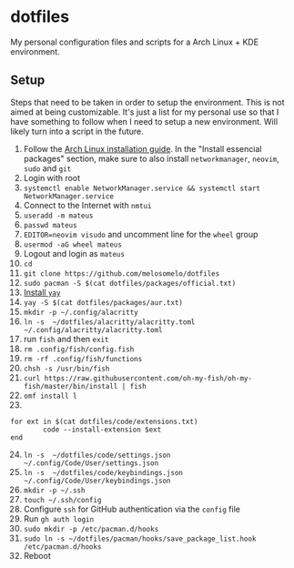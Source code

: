 # dotfiles

My personal configuration files and scripts for a Arch Linux + KDE environment.

## Setup

Steps that need to be taken in order to setup the environment. This is not aimed at being customizable.
It's just a list for my personal use so that I have something to follow when I need to setup a new environment.
Will likely turn into a script in the future.

1. Follow the [Arch Linux installation guide](https://wiki.archlinux.org/title/Installation_guide).
   In the "Install essencial packages" section, make sure to also install `networkmanager`, `neovim`, `sudo` and `git`
2. Login with root
3. `systemctl enable NetworkManager.service && systemctl start NetworkManager.service`
4. Connect to the Internet with `nmtui`
5. `useradd -m mateus`
6. `passwd mateus`
7. `EDITOR=neovim visudo` and uncomment line for the `wheel` group
8. `usermod -aG wheel mateus`
9. Logout and login as `mateus`
10. `cd`
11. `git clone https://github.com/melosomelo/dotfiles`
12. `sudo pacman -S $(cat dotfiles/packages/official.txt)`
13. [Install `yay`](https://github.com/Jguer/yay?tab=readme-ov-file#installation)
14. `yay -S $(cat dotfiles/packages/aur.txt)`
15. `mkdir -p ~/.config/alacritty`
16. `ln -s  ~/dotfiles/alacritty/alacritty.toml ~/.config/alacritty/alacritty.toml`
17. run `fish` and then `exit`
18. `rm .config/fish/config.fish`
19. `rm -rf .config/fish/functions`
20. `chsh -s /usr/bin/fish`
21. `curl https://raw.githubusercontent.com/oh-my-fish/oh-my-fish/master/bin/install | fish`
22. `omf install l`
23.

```
for ext in $(cat dotfiles/code/extensions.txt)
        code --install-extension $ext
end
```

24. `ln -s  ~/dotfiles/code/settings.json ~/.config/Code/User/settings.json`
25. `ln -s  ~/dotfiles/code/keybindings.json ~/.config/Code/User/keybindings.json`
26. `mkdir -p ~/.ssh`
27. `touch ~/.ssh/config`
28. Configure `ssh` for GitHub authentication via the `config` file
29. Run `gh auth login`
30. `sudo mkdir -p /etc/pacman.d/hooks`
31. `sudo ln -s ~/dotfiles/pacman/hooks/save_package_list.hook /etc/pacman.d/hooks`
32. Reboot
